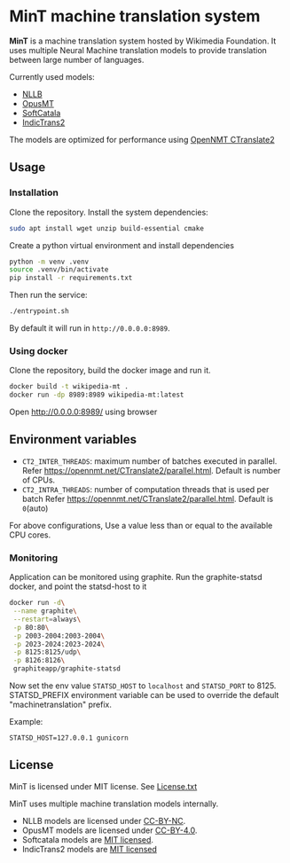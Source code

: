 # MinT machine translation system

**MinT** is a machine translation system hosted by Wikimedia Foundation.
It uses multiple Neural Machine translation models to provide translation between large number of languages.

Currently used models:

* [NLLB](https://ai.facebook.com/research/no-language-left-behind/)
* [OpusMT](https://github.com/Helsinki-NLP/OPUS-MT)
* [SoftCatala](https://github.com/Softcatala/nmt-models)
* [IndicTrans2](https://github.com/AI4Bharat/IndicTrans2)

The models are optimized for performance using [OpenNMT CTranslate2](https://github.com/OpenNMT/CTranslate2)

## Usage

### Installation

Clone the repository. Install the system dependencies:

```bash
sudo apt install wget unzip build-essential cmake
```

Create a python virtual environment and install dependencies

```bash
python -m venv .venv
source .venv/bin/activate
pip install -r requirements.txt
```

Then run the service:

```bash
./entrypoint.sh
```

By default it will run in `http://0.0.0.0:8989`.

### Using docker

Clone the repository, build the docker image and run it.

```bash
docker build -t wikipedia-mt .
docker run -dp 8989:8989 wikipedia-mt:latest
```

Open http://0.0.0.0:8989/ using browser

## Environment variables

* `CT2_INTER_THREADS`: maximum number of batches executed in parallel. Refer https://opennmt.net/CTranslate2/parallel.html. Default is number of CPUs.
* `CT2_INTRA_THREADS`: number of computation threads that is used per batch Refer https://opennmt.net/CTranslate2/parallel.html. Default is `0`(auto)

For above configurations, Use a value less than or equal to the available CPU cores.

### Monitoring

Application can be monitored using graphite.
Run the graphite-statsd docker, and point the statsd-host to it

```bash
docker run -d\
 --name graphite\
 --restart=always\
 -p 80:80\
 -p 2003-2004:2003-2004\
 -p 2023-2024:2023-2024\
 -p 8125:8125/udp\
 -p 8126:8126\
 graphiteapp/graphite-statsd

```

Now set the env value `STATSD_HOST` to `localhost` and  `STATSD_PORT` to 8125. STATSD_PREFIX environment variable can be used to override the default
"machinetranslation" prefix.

Example:
```
STATSD_HOST=127.0.0.1 gunicorn
```

## License

MinT is licensed under MIT license. See [License.txt](./LICENSE.txt)

MinT uses multiple machine translation models internally.

* NLLB models are licensed under [CC-BY-NC](https://creativecommons.org/licenses/by-nc/4.0/).
* OpusMT models are licensed under [CC-BY-4.0](https://creativecommons.org/licenses/by/4.0/).
* Softcatala models are [MIT licensed](https://github.com/Softcatala/nmt-models/blob/master/LICENSE).
* IndicTrans2 models are [MIT licensed](https://github.com/AI4Bharat/IndicTrans2)
